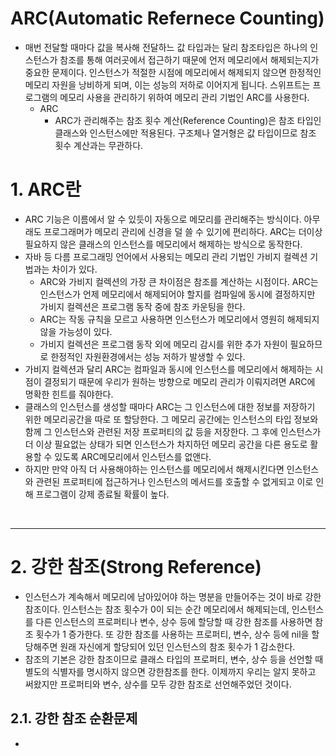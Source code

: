 # ARC(Automatic Refernece Counting)
- 매번 전달할 때마다 값을 복사해 전달하느 값 타입과는 달리 참조타입은 하나의 인스턴스가 참조를 통해 여러곳에서 접근하기 때문에 언저 메모리에서 해제되는지가 중요한 문제이다. 인스턴스가 적절한 시점에 메모리에서 해제되지 않으면 한정적인 메모리 자원을 낭비하게 되며, 이는 성능의 저하로 이어지게 됩니다. 스위프트는 프로그램의 메모리 사용을 관리하기 위하여 메모리 관리 기법인 ARC를 사용한다.
  - ARC
    - ARC가 관리해주는 참조 횟수 계산(Reference Counting)은 참조 타입인 클래스와 인스턴스에만 적용된다. 구조체나 열거형은 값 타입이므로 참조 횟수 계산과는 무관하다.

# 1. ARC란
- ARC 기능은 이름에서 알 수 있듯이 자동으로 메모리를 관리해주는 방식이다. 아무래도 프로그래머가 메모리 관리에 신경을 덜 쓸 수 있기에 편리하다. ARC는 더이상 필요하지 않은 클래스의 인스턴스를 메모리에서 해제하는 방식으로 동작한다.
- 자바 등 다름 프로그래밍 언어에서 사용되는 메모리 관리 기법인 가비지 컬렉션 기법과는 차이가 있다.
  - ARC와 가비지 컬렉션의 가장 큰 차이점은 참조를 계산하는 시점이다. ARC는 인스턴스가 언제 메모리에서 해제되어야 할지를 컴파일에 동시에 결정하지만 가비지 컬렉션은 프로그램 동작 중에 참조 카운팅을 한다.
  - ARC는 작동 규칙을 모르고 사용하면 인스턴스가 메모리에서 영원히 해제되지 않을 가능성이 있다.
  - 가비지 컬렉션은 프로그램 동작 외에 메모리 감시를 위한 추가 자원이 필요하므로 한정적인 자원환경에서는 성능 저하가 발생할 수 있다.
- 가비지 컬렉션과 달리 ARC는 컴파일과 동시에 인스턴스를 메모리에서 해제하는 시점이 결정되기 때문에 우리가 원하는 방향으로 메모리 관리가 이뤄지려면 ARC에 명확한 힌트를 줘야한다.
- 클래스의 인스턴스를 생성할 때마다 ARC는 그 인스턴스에 대한 정보를 저장하기 위한 메모리공간을 따로 또 할당한다. 그 메모리 공간에는 인스턴스의 타입 정보와 함께 그 인스턴스와 관련된 저장 프로퍼티의 값 등을 저장한다. 그 후에 인스턴스가 더 이상 필요없는 상태가 되면 인스턴스가 차지하던 메모리 공간을 다른 용도로 활용할 수 있도록 ARC메모리에서 인스턴스를 없앤다. 
- 하지만 만약 아직 더 사용해야하는 인스턴스를 메모리에서 해제시킨다면 인스턴스와 관련된 프로퍼티에 접근하거나 인스턴스의 메서드를 호출할 수 없게되고 이로 인해 프로그램이 강제 종료될 확률이 높다.

<br/>

------------
# 2. 강한 참조(Strong Reference)
- 인스턴스가 계속해서 메모리에 남아있어야 하는 명분을 만들어주는 것이 바로 강한 참조이다. 인스턴스는 참조 횟수가 0이 되는 순간 메모리에서 해제되는데, 인스턴스를 다른 인스턴스의 프로퍼티나 변수, 상수 등에 할당할 때 강한 참조를 사용하면 참조 횟수가 1 증가한다. 또 강한 참조를 사용하는 프로퍼티, 변수, 상수 등에 nil을 할당해주면 원래 자신에게 할당되어 있던 인스턴스의 참조 횟수가 1 감소한다.
- 참조의 기본은 강한 참조이므로 클래스 타입의 프로퍼티, 변수, 상수 등을 선언할 때 별도의 식별자를 명시하지 않으면 강한참조를 한다. 이제까지 우리는 알지 못하고 써왔지만 프로퍼티와 변수, 상수를 모두 강한 참조로 선언해주었던 것이다. 

## 2.1. 강한 참조 순환문제
- 

